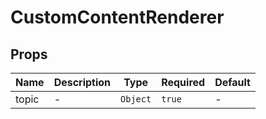 # CustomContentRenderer

## Props

<!-- @vuese:CustomContentRenderer:props:start -->
|Name|Description|Type|Required|Default|
|---|---|---|---|---|
|topic|-|`Object`|`true`|-|

<!-- @vuese:CustomContentRenderer:props:end -->
